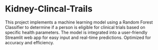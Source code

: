 # Kidney-Clincal-Trails
This project implements a machine learning model using a Random Forest Classifier to determine if a person is eligible for clinical trials based on specific health parameters. The model is integrated into a user-friendly Streamlit web app for easy input and real-time predictions. Optimized for accuracy and efficiency.
